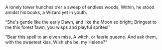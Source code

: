 A lonely tower hunches o’er
a sweep of endless woods,
Within, he stood amidst his books,
a Wizard yet in youth.

“She's gentle like the early Dawn,
and like the Moon so bright;
Bringest to me this forest fawn,
you wisps and playful sprites!”

"Bear this spell to an elven miss,
A witch, or faerie queene.
And ask them, with the sweetest kiss,
Wish she be, my Helene?"